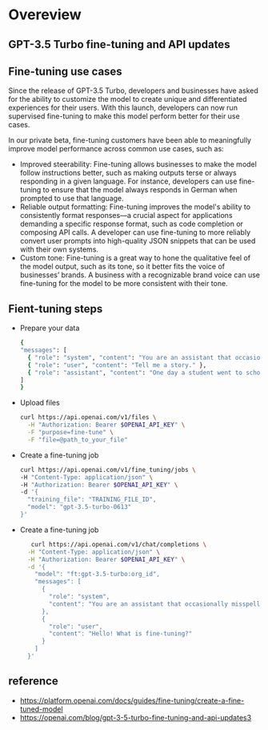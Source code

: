 # Overeview

## GPT-3.5 Turbo fine-tuning and API updates

## Fine-tuning use cases
Since the release of GPT-3.5 Turbo, developers and businesses have asked for the ability to customize the model to create unique and differentiated experiences for their users. With this launch, developers can now run supervised fine-tuning to make this model perform better for their use cases.

In our private beta, fine-tuning customers have been able to meaningfully improve model performance across common use cases, such as:

- Improved steerability: Fine-tuning allows businesses to make the model follow instructions better, such as making outputs terse or always responding in a given language. For instance, developers can use fine-tuning to ensure that the model always responds in German when prompted to use that language.
- Reliable output formatting: Fine-tuning improves the model's ability to consistently format responses—a crucial aspect for applications demanding a specific response format, such as code completion or composing API calls. A developer can use fine-tuning to more reliably convert user prompts into high-quality JSON snippets that can be used with their own systems.
- Custom tone: Fine-tuning is a great way to hone the qualitative feel of the model output, such as its tone, so it better fits the voice of businesses’ brands. A business with a recognizable brand voice can use fine-tuning for the model to be more consistent with their tone.

## Fient-tuning steps

- Prepare your data
    ```bash
    {
    "messages": [
      { "role": "system", "content": "You are an assistant that occasionally misspells words" },
      { "role": "user", "content": "Tell me a story." },
      { "role": "assistant", "content": "One day a student went to schoool." }
    ]
  }
  ```
    
- Upload files
  ```bash
  curl https://api.openai.com/v1/files \
    -H "Authorization: Bearer $OPENAI_API_KEY" \
    -F "purpose=fine-tune" \
    -F "file=@path_to_your_file"
  ```
  
- Create a fine-tuning job
  ```bash
  curl https://api.openai.com/v1/fine_tuning/jobs \
  -H "Content-Type: application/json" \
  -H "Authorization: Bearer $OPENAI_API_KEY" \
  -d '{
    "training_file": "TRAINING_FILE_ID",
    "model": "gpt-3.5-turbo-0613"
  }'
  ```

- Create a fine-tuning job
  ```bash
     curl https://api.openai.com/v1/chat/completions \
    -H "Content-Type: application/json" \
    -H "Authorization: Bearer $OPENAI_API_KEY" \
    -d '{
      "model": "ft:gpt-3.5-turbo:org_id",
      "messages": [
        {
          "role": "system",
          "content": "You are an assistant that occasionally misspells words"
        },
        {
          "role": "user",
          "content": "Hello! What is fine-tuning?"
        }
      ]
    }'
    ```

 
## reference

- https://platform.openai.com/docs/guides/fine-tuning/create-a-fine-tuned-model
- https://openai.com/blog/gpt-3-5-turbo-fine-tuning-and-api-updates3


